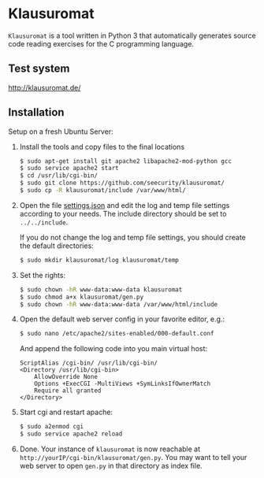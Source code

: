 # Klausuromat

`Klausuromat` is a tool written in Python 3 that automatically generates source code reading exercises for the C programming language.

## Test system
http://klausuromat.de/

## Installation

Setup on a fresh Ubuntu Server:

1. Install the tools and copy files to the final locations
   ```sh
   $ sudo apt-get install git apache2 libapache2-mod-python gcc
   $ sudo service apache2 start
   $ cd /usr/lib/cgi-bin/
   $ sudo git clone https://github.com/seecurity/klausuromat/
   $ sudo cp -R klausuromat/include /var/www/html/
   ```

2. Open the file [settings.json](/settings.json) and edit the log and temp file settings according to your needs.
   The include directory should be set to ``../../include``.
   
   If you do not change the log and temp file settings, you should create the default directories:
   ```sh
   $ sudo mkdir klausuromat/log klausuromat/temp
   ```

3. Set the rights:
   ```sh
   $ sudo chown -hR www-data:www-data klausuromat
   $ sudo chmod a+x klausuromat/gen.py
   $ sudo chown -hR www-data:www-data /var/www/html/include
   ```

4. Open the default web server config in your favorite editor, e.g.:
   ```sh
   $ sudo nano /etc/apache2/sites-enabled/000-default.conf
   ```

   And append the following code into you main virtual host:
   ```
   ScriptAlias /cgi-bin/ /usr/lib/cgi-bin/
   <Directory /usr/lib/cgi-bin>
       AllowOverride None
       Options +ExecCGI -MultiViews +SymLinksIfOwnerMatch
       Require all granted
   </Directory>
   ```

5. Start cgi and restart apache:
   ```sh
   $ sudo a2enmod cgi
   $ sudo service apache2 reload
   ```

6. Done. Your instance of `klausuromat` is now reachable at ``http://yourIP/cgi-bin/klausuromat/gen.py``.
   You may want to tell your web server to open ``gen.py`` in that directory as index file.
